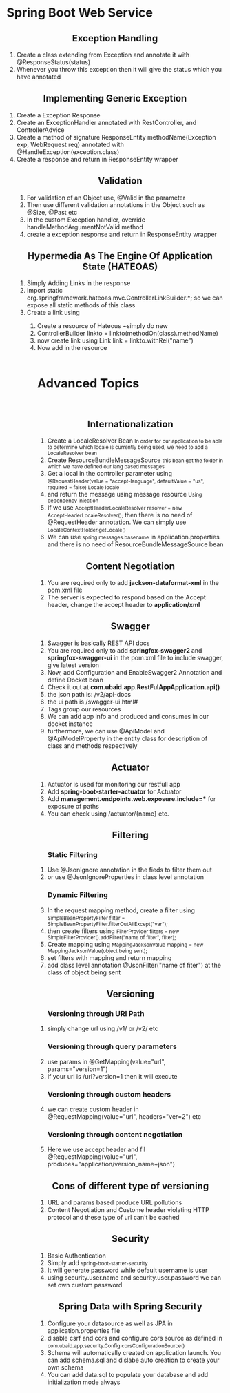 <h1>Spring Boot Web Service</h1>

<h2 align="center">Exception Handling</h2>
<ol>
    <li>Create a class extending from Exception and annotate it with @ResponseStatus(status)</li>
    <li>Whenever you throw this exception then it will give the status which you have annotated</li>
</ol>

<h2 align="center">Implementing Generic Exception</h2>
<ol>
    <li>Create a Exception Response</li>
    <li>Create an ExceptionHandler annotated with RestController, and ControllerAdvice </li>
    <li>Create a method of signature ResponseEntity<Object> methodName(Exception exp, WebRequest req) annotated with @HandleException(exception.class)</li>
    <li>Create a response and return in ResponseEntity wrapper</li>
</ol>

<h2 align="center">Validation</h2>
<ol>
    <li>For validation of an Object use, @Valid in the parameter</li>
    <li>Then use different validation annotations in the Object such as @Size, @Past etc</li>
    <li>In the custom Exception handler, override handleMethodArgumentNotValid method</li>
    <li>create a exception response and return in ResponseEntity wrapper</li>    
</ol>

<h2 align="center">Hypermedia As The Engine Of Application State (HATEOAS)</h2>
<ol>
    <li>Simply Adding Links in the response</li>
    <li>import static org.springframework.hateoas.mvc.ControllerLinkBuilder.*;
    so we can expose all static methods of this class</li>
    <li>Create a link using</li>
    <ol>
    	<li>Create a resource<Object> of Hateous ~simply do new</li>
    	<li>ControllerBuilder linkto = linkto(methodOn(class).methodName)</li>
    	<li>now create link using Link link = linkto.withRel("name")</li>
    	<li>Now add in the resource</li>
    </ol>
</ol>

<br>
<h1>Advanced Topics</h1>
<br>

<h2 align="center">Internationalization</h2>
<ol>
    <li>Create a LocaleResolver Bean <small>In order for our application to be able to determine which locale is currently being used, we need to add a LocaleResolver bean</small></li>
    <li>Create ResourceBundleMessageSource <small>this bean get the folder in which we have defined our lang based messages</small></li>
    <li>Get a local in the controller parameter using <small>@RequestHeader(value = "accept-language", defaultValue = "us", required = false) Locale locale</small></li>
    <li>and return the message using message resource <small>Using dependency injection</small></li>
    <li>If we use <small>AcceptHeaderLocaleResolver resolver = new AcceptHeaderLocaleResolver();
    </small> then there is no need of @RequestHeader annotation. We can simply use <small>LocaleContextHolder.getLocale()</small></li>
    <li>We can use <small>spring.messages.basename</small> in application.properties and there is no need of ResourceBundleMessageSource bean</li>
</ol>



<h2 align="center">Content Negotiation</h2>
<ol>
	<li>You are required only to add <strong>jackson-dataformat-xml</strong> in the pom.xml file</li>
	<li>The server is expected to respond based on the Accept header, change the accept header to <strong>application/xml</strong></li>	
</ol>

<h2 align="center">Swagger</h2>
<ol>
	<li>Swagger is basically REST API docs</li>
	<li>You are required only to add <strong>springfox-swagger2
	</strong> and <strong>springfox-swagger-ui</strong> in the pom.xml file to include swagger, give latest version</li>
	<li>Now, add Configuration and EnableSwagger2 Annotation and define Docket bean</li>	
	<li>Check it out at <strong>com.ubaid.app.RestFulAppApplication.api()</strong></li>
	<li>the json path is: /v2/api-docs</li>
	<li>the ui path is /swagger-ui.html#</li>
	<li>Tags group our resources</li>
	<li>We can add app info and produced and consumes in our docket instance</li>
	<li>furthermore, we can use @ApiModel and @ApiModelProperty in the entity class for description of class and methods respectively </li>	
</ol>

<h2 align="center">Actuator</h2>
<ol>
	<li>Actuator is used for monitoring our restfull app</li>
	<li>Add <strong>spring-boot-starter-actuator</strong> for Actuator</li>
	<li>Add <strong>management.endpoints.web.exposure.include=*</strong> for exposure of paths</li>
	<li>You can check using /actuator/{name} etc.</li>
</ol>


<h2 align="center">Filtering</h2>
<ol>
	<h3>Static Filtering</h3>
	<li>Use @JsonIgnore annotation in the fieds to filter them out</li>
	<li>or use @JsonIgnoreProperties in class level annotation</li>
	<h3>Dynamic Filtering</h3>
	<li>In the request mapping method, create a filter using <small>SimpleBeanPropertyFilter filter = SimpleBeanPropertyFilter.filterOutAllExcept("var");</small></li>
	<li>then create filters using <small>FilterProvider filters = new SimpleFilterProvider().addFilter("name of filter", filter);
	</small></li>
	<li>Create mapping using <small>MappingJacksonValue mapping = new MappingJacksonValue(object being sent);</small></li>
	<li>set filters with mapping and return mapping</li>
	<li>add class level annotation @JsonFilter("name of fiter") at the class of object being sent</li>
</ol>

<h2 align="center">Versioning</h2>
<ol>
	<h3>Versioning through URI Path</h3>
	<li>simply change url using /v1/ or /v2/ etc</li>
	<h3>Versioning through query parameters</h3>
	<li>use params in @GetMapping(value="url", params="version=1")</li>
	<li>if your url is /url?version=1 then it will execute</li>
	<h3>Versioning through custom headers</h3>
	<li>we can create custom header in @RequestMapping(value="url", headers="ver=2") etc</li>
	<h3>Versioning through content negotiation</h3>
	<li>Here we use accept header and fil @RequestMapping(value="url", produces="application/version_name+json")</li>
</ol>

<h2 align="center">Cons of different type of versioning</h2>
<ol>
	<li>URL and params based produce URL pollutions</li>
	<li>Content Negotiation and Custome header violating HTTP protocol and these type of url can't be cached</li>
</ol>


<h2 align="center">Security</h2>
<ol>
	<li>Basic Authentication</li>
	<li>Simply add <small>spring-boot-starter-security</small></li>
	<li>It will generate password while default username is user</li>
	<li>using security.user.name and security.user.password we can set own custom password </li>
</ol>

<h2 align="center">Spring Data with Spring Security</h2>
<ol>
	<li>Configure your datasource as well as JPA in application.properties file</li>
	<li>disable csrf and cors and configure cors source as defined in <small>com.ubaid.app.security.Config.corsConfigurationSource()</small></li>
	<li>Schema will automatically created on application launch. You can add schema.sql and dislabe auto creation to create your own schema</li>
	<li>You can add data.sql to populate your database and add initialization mode always</li>
</ol>
